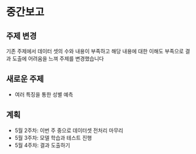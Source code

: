 # 중간보고

## 주제 변경 

기존 주제에서 데이터 셋의 수와 내용이 부족하고 해당 내용에 대한 이해도 부족으로 결과 도출에 어려움을 느껴 주제를 변경했습니다

## 새로운 주제
- 여러 특징을 통한 성별 예측 

## 계획

- 5월 2주차: 이번 주 중으로 데이터셋 전처리 마무리  
- 5월 3주차: 모델 학습과 테스트 진행  
- 5월 4주차: 결과 도출하기
